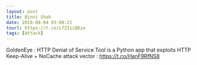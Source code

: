 ```yaml
---
layout: post
title: Binni Shah
date: 2018-08-04 03:00:21
tourl: https://t.co/LfZIicBDza
tags: [Attack]
---
```

GoldenEye :  HTTP Denial of Service Tool is a Python app that exploits HTTP Keep-Alive + NoCache attack vector : https://t.co/HanF9RfNS8